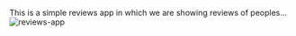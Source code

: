 This is a simple reviews app in which we are showing reviews of peoples...
![reviews-app](https://user-images.githubusercontent.com/67111661/193313277-6a5bf774-625a-49b8-8e43-2b698f752829.png)
